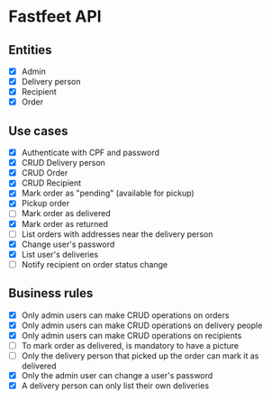 # Fastfeet API

## Entities

- [x] Admin
- [x] Delivery person
- [x] Recipient
- [x] Order

## Use cases

- [x] Authenticate with CPF and password
- [x] CRUD Delivery person
- [x] CRUD Order
- [x] CRUD Recipient
- [x] Mark order as "pending" (available for pickup)
- [x] Pickup order
- [ ] Mark order as delivered
- [x] Mark order as returned
- [ ] List orders with addresses near the delivery person
- [x] Change user's password
- [x] List user's deliveries
- [ ] Notify recipient on order status change

## Business rules

- [x] Only admin users can make CRUD operations on orders
- [x] Only admin users can make CRUD operations on delivery people
- [x] Only admin users can make CRUD operations on recipients
- [ ] To mark order as delivered, is mandatory to have a picture
- [ ] Only the delivery person that picked up the order can mark it as delivered
- [x] Only the admin user can change a user's password
- [x] A delivery person can only list their own deliveries
